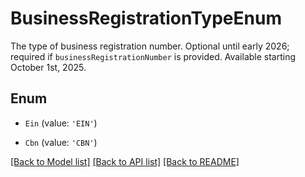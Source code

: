 # BusinessRegistrationTypeEnum

The type of business registration number. Optional until early 2026; required if `businessRegistrationNumber` is provided. Available starting October 1st, 2025.

## Enum

* `Ein` (value: `'EIN'`)

* `Cbn` (value: `'CBN'`)

[[Back to Model list]](../README.md#documentation-for-models) [[Back to API list]](../README.md#documentation-for-api-endpoints) [[Back to README]](../README.md)
